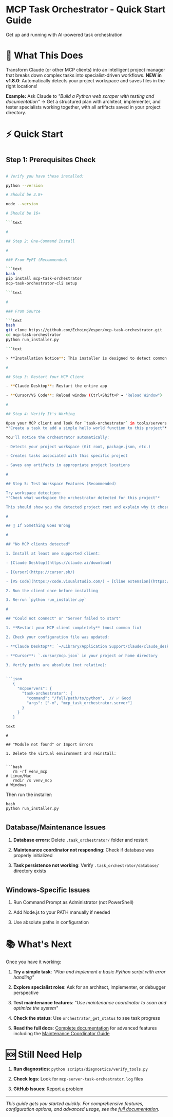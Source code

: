 

# MCP Task Orchestrator - Quick Start Guide

Get up and running with AI-powered task orchestration

#
# 🎯 What This Does

Transform Claude (or other MCP clients) into an intelligent project manager that breaks down complex tasks into
specialist-driven workflows. **NEW in v1.8.0**: Automatically detects your project workspace and saves files in the
right locations!

**Example:** Ask Claude to *"Build a Python web scraper with testing and documentation"* → Get a structured plan
with architect, implementer, and tester specialists working together, with all artifacts saved in your project directory.

#
# ⚡ Quick Start

#
## Step 1: Prerequisites Check

```bash

# Verify you have these installed:

python --version  

# Should be 3.8+

node --version    

# Should be 16+

```text

#

## Step 2: One-Command Install

#

### From PyPI (Recommended)

```text
bash
pip install mcp-task-orchestrator
mcp-task-orchestrator-cli setup

```text

#

### From Source

```text
bash
git clone https://github.com/EchoingVesper/mcp-task-orchestrator.git
cd mcp-task-orchestrator
python run_installer.py

```text

> **Installation Notice**: This installer is designed to detect common MCP clients and configure them automatically. Troubleshooting may be required for specific system configurations.

#

## Step 3: Restart Your MCP Client

- **Claude Desktop**: Restart the entire app

- **Cursor/VS Code**: Reload window (Ctrl+Shift+P → "Reload Window")

#

## Step 4: Verify It's Working

Open your MCP client and look for `task-orchestrator` in tools/servers. Try saying:
*"Create a task to add a simple hello world function to this project"*

You'll notice the orchestrator automatically:

- Detects your project workspace (Git root, package.json, etc.)

- Creates tasks associated with this specific project

- Saves any artifacts in appropriate project locations

#

## Step 5: Test Workspace Features (Recommended)

Try workspace detection:
*"Check what workspace the orchestrator detected for this project"*

This should show you the detected project root and explain why it chose that location.

#

## 🔧 If Something Goes Wrong

#

## "No MCP clients detected"

1. Install at least one supported client:

- [Claude Desktop](https://claude.ai/download)

- [Cursor](https://cursor.sh/)

- [VS Code](https://code.visualstudio.com/) + [Cline extension](https://marketplace.visualstudio.com/items?itemName=saoudrizwan.claude-dev)

2. Run the client once before installing

3. Re-run `python run_installer.py`

#

## "Could not connect" or "Server failed to start"

1. **Restart your MCP client completely** (most common fix)

2. Check your configuration file was updated:

- **Claude Desktop**: `~/Library/Application Support/Claude/claude_desktop_config.json` (Mac) or `%APPDATA%\Claude\claude_desktop_config.json` (Windows)

- **Cursor**: `.cursor/mcp.json` in your project or home directory

3. Verify paths are absolute (not relative):

   
```json
   {
     "mcpServers": {
       "task-orchestrator": {
         "command": "/full/path/to/python",  // ✅ Good
         "args": ["-m", "mcp_task_orchestrator.server"]
       }
     }
   }
   ```

```text
text

#

## "Module not found" or Import Errors

1. Delete the virtual environment and reinstall:

   
```bash
   rm -rf venv_mcp  
# Linux/Mac
   rmdir /s venv_mcp  
# Windows
   ```

   Then run the installer:

   ```
bash
   python run_installer.py
   ```

#
## Database/Maintenance Issues

1. **Database errors**: Delete `.task_orchestrator/` folder and restart

1. **Maintenance coordinator not responding**: Check if database was properly initialized

1. **Task persistence not working**: Verify `.task_orchestrator/database/` directory exists

#
## Windows-Specific Issues

1. Run Command Prompt as Administrator (not PowerShell)

1. Add Node.js to your PATH manually if needed

1. Use absolute paths in configuration

#
# 📚 What's Next

Once you have it working:

1. **Try a simple task**: *"Plan and implement a basic Python script with error handling"*

1. **Explore specialist roles**: Ask for an architect, implementer, or debugger perspective

1. **Test maintenance features**: *"Use maintenance coordinator to scan and optimize the system"*

1. **Check the status**: Use `orchestrator_get_status` to see task progress  

1. **Read the full docs**: [Complete documentation](docs/) for advanced features including the [Maintenance Coordinator Guide](docs/user-guide/maintenance-coordinator-guide.md)

#
# 🆘 Still Need Help

1. **Run diagnostics**: `python scripts/diagnostics/verify_tools.py`

1. **Check logs**: Look for `mcp-server-task-orchestrator.log` files

1. **GitHub Issues**: [Report a problem](https://github.com/EchoingVesper/mcp-task-orchestrator/issues)

---

*This guide gets you started quickly. For comprehensive features, configuration options, and advanced usage, see the [full documentation](README.md).*
